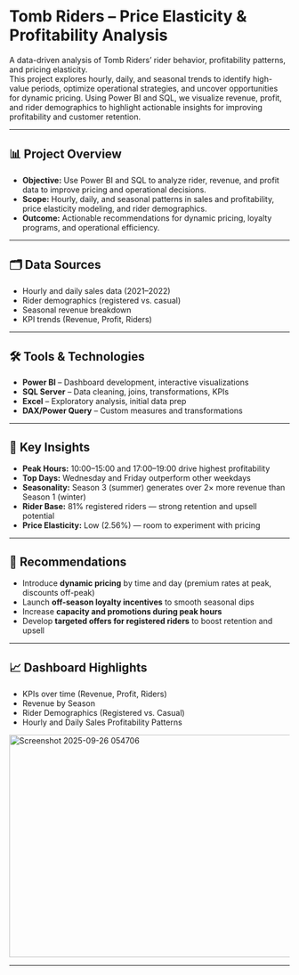 # Tomb Riders – Price Elasticity & Profitability Analysis  

A data-driven analysis of Tomb Riders’ rider behavior, profitability patterns, and pricing elasticity.  
This project explores hourly, daily, and seasonal trends to identify high-value periods, optimize operational strategies, and uncover opportunities for dynamic pricing. Using Power BI and SQL, we visualize revenue, profit, and rider demographics to highlight actionable insights for improving profitability and customer retention.  

---

## 📊 Project Overview  

- **Objective:** Use Power BI and SQL to analyze rider, revenue, and profit data to improve pricing and operational decisions.  
- **Scope:** Hourly, daily, and seasonal patterns in sales and profitability, price elasticity modeling, and rider demographics.  
- **Outcome:** Actionable recommendations for dynamic pricing, loyalty programs, and operational efficiency.  

---

## 🗂 Data Sources  

- Hourly and daily sales data (2021–2022)  
- Rider demographics (registered vs. casual)  
- Seasonal revenue breakdown  
- KPI trends (Revenue, Profit, Riders)  

---

## 🛠 Tools & Technologies  

- **Power BI** – Dashboard development, interactive visualizations  
- **SQL Server** – Data cleaning, joins, transformations, KPIs  
- **Excel** – Exploratory analysis, initial data prep  
- **DAX/Power Query** – Custom measures and transformations  

---

## 🔎 Key Insights  

- **Peak Hours:** 10:00–15:00 and 17:00–19:00 drive highest profitability  
- **Top Days:** Wednesday and Friday outperform other weekdays  
- **Seasonality:** Season 3 (summer) generates over 2× more revenue than Season 1 (winter)  
- **Rider Base:** 81% registered riders — strong retention and upsell potential  
- **Price Elasticity:** Low (2.56%) — room to experiment with pricing  

---

## 🚀 Recommendations  

- Introduce **dynamic pricing** by time and day (premium rates at peak, discounts off-peak)  
- Launch **off-season loyalty incentives** to smooth seasonal dips  
- Increase **capacity and promotions during peak hours**  
- Develop **targeted offers for registered riders** to boost retention and upsell  

---

## 📈 Dashboard Highlights   

- KPIs over time (Revenue, Profit, Riders)  
- Revenue by Season  
- Rider Demographics (Registered vs. Casual)  
- Hourly and Daily Sales Profitability Patterns  
<img width="709" height="400" alt="Screenshot 2025-09-26 054706" src="https://github.com/user-attachments/assets/b49b0e3f-588b-4185-b133-6b0ed463f820" />

---
